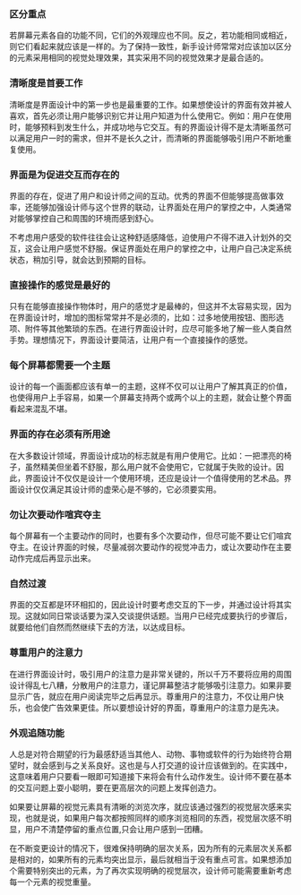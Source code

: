 ### 区分重点
若屏幕元素各自的功能不同，它们的外观理应也不同。反之，若功能相同或相近，则它们看起来就应该是一样的。为了保持一致性，新手设计师常常对应该加以区分的元素采用相同的视觉处理效果，其实采用不同的视觉效果才是最合适的。

### 清晰度是首要工作
清晰度是界面设计中的第一步也是最重要的工作。如果想使设计的界面有效并被人喜欢，首先必须让用户能够识别它并让用户知道为什么使用它。例如：用户在使用时，能够预料到发生什么，并成功地与它交互。有的界面设计得不是太清晰虽然可以满足用户一时的需求，但并不是长久之计，而清晰的界面能够吸引用户不断地重复使用。

### 界面是为促进交互而存在的
界面的存在，促进了用户和设计师之间的互动。优秀的界面不但能够提高做事效率，还能够加强设计师与这个世界的联动，让界面处在用户的掌控之中，人类通常对能够掌控自己和周围的环境而感到舒心。

不考虑用户感受的软件往往会让这种舒适感降低，迫使用户不得不进入计划外的交互，这会让用户感觉不舒服。保证界面处在用户的掌控之中，让用户自己决定系统状态，稍加引导，就会达到预期的目标。

### 直接操作的感觉是最好的
只有在能够直接操作物体时，用户的感觉才是最棒的，但这并不太容易实现，因为在界面设计时，增加的图标常常并不是必须的，比如：过多地使用按钮、图形选项、附件等其他繁琐的东西。在进行界面设计时，应尽可能多地了解一些人类自然手势。理想情况下，界面设计要简洁，让用户有一个直接操作的感觉。

### 每个屏幕都需要一个主题
设计的每一个画面都应该有单一的主题，这样不仅可以让用户了解其真正的价值，也使得用户上手容易，如果一个屏幕支持两个或两个以上的主题，就会让整个界面看起来混乱不堪。

### 界面的存在必须有所用途
在大多数设计领域，界面设计成功的标志就是有用户使用它。比如：一把漂亮的椅子，虽然精美但坐着不舒服，那么用户就不会使用它，它就属于失败的设计。因此，界面设计不仅仅是设计一个使用环境，还应是设计一个值得使用的艺术品。界面设计仅仅满足其设计师的虚荣心是不够的，它必须要实用。

### 勿让次要动作喧宾夺主
每个屏幕有一个主要动作的同时，也要有多个次要动作，但尽可能不要让它们喧宾夺主。在设计界面的时候，尽量减弱次要动作的视觉冲击力，或让次要动作在主要动作完成后再显示出来。

### 自然过渡
界面的交互都是环环相扣的，因此设计时要考虑交互的下一步，并通过设计将其实现。这就如同日常谈话要为深入交谈提供话题。当用户已经完成要执行的步骤后，就要给他们自然而然继续下去的方法，以达成目标。

### 尊重用户的注意力
在进行界面设计时，吸引用户的注意力是非常关键的，所以千万不要将应用的周围设计得乱七八糟，分散用户的注意力，谨记屏幕整洁才能够吸引注意力。如果非要显示广告，就应在用户阅读完毕之后再显示。尊重用户的注意力，不仅让用户快乐，也会使广告效果更佳。所以要想设计好的界面，尊重用户的注意力是先决。

### 外观追随功能
人总是对符合期望的行为最感舒适当其他人、动物、事物或软件的行为始终符合期望时，就会感到与之关系良好。这也是与人打交道的设计应该做到的。在实践中，这意味着用户只要看一眼即可知道接下来将会有什么动作发生。设计师不要在基本的交互问题上耍小聪明，要在更高层次的问题上发挥创造力。

如果要让屏幕的视觉元素具有清晰的浏览次序，就应该通过强烈的视觉层次感来实现，也就是说，如果用户每次都按照同样的顺序浏览相同的东西，视觉层次感不明显，用户不清楚停留的重点位置,只会让用户感到一团糟。

在不断变更设计的情况下，很难保持明确的层次关系，因为所有的元素层次关系都是相对的，如果所有的元素均突出显示，最后就相当于没有重点可言。如果想添加个需要特别突出的元素，为了再次实现明确的视觉层次，设计师可能需要重新考虑每一个元素的视觉重量。